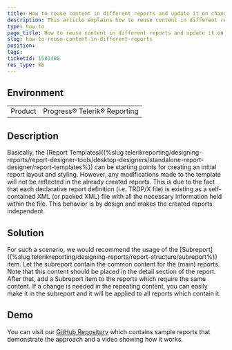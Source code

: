 ```yaml
---
title: How to reuse content in different reports and update it on change
description: This article explains how to reuse content in different reports through Subreport
type: how-to
page_title: How to reuse content in different reports and update it on change
slug: how-to-reuse-content-in-different-reports
position: 
tags: 
ticketid: 1501400
res_type: kb
---
```


## Environment
<table>
	<tbody>
		<tr>
			<td>Product</td>
			<td>Progress® Telerik® Reporting</td>
		</tr>
	</tbody>
</table>


## Description
Basically, the [Report Templates]({%slug telerikreporting/designing-reports/report-designer-tools/desktop-designers/standalone-report-designer/report-templates%}) can be starting points for creating an initial report layout and styling. 
However, any modifications made to the template will not be reflected in the already created reports. 
This is due to the fact that each declarative report definition (i.e. TRDP/X file) is existing as a self-contained XML (or packed XML) file with 
all the necessary information held within the file. This behavior is by design and makes the created reports independent.

## Solution
For such a scenario, we would recommend the usage of the [Subreport]({%slug telerikreporting/designing-reports/report-structure/subreport%}) item. Let the subreport contain the common content for the (main) reports. 
Note that this content should be placed in the detail section of the report. After that, add a Subreport item to the reports which require the same content. If a change is needed
in the repeating content, you can easily make it in the subreport and it will be applied to all reports which contain it.

## Demo
You can visit our [GitHub Repository](https://github.com/telerik/reporting-samples/tree/master/Reuse%20content%20in%20different%20reports) which contains sample reports 
that demonstrate the approach and a video showing how it works.
